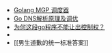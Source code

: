 - [Golang MGP 调度器](https://mp.weixin.qq.com/s?__biz=MzAwNjMxMTgwNw==&mid=2247490447&idx=1&sn=6b9d3acfa7c86a04dab3fc54eedabca7&chksm=9b0e019fac798889170b189d7476ec382b5bc19ebfc9c7ceabe6b4322d3323dc7d2ab4bdd359#rd)
- [Go DNS解析原理及调优](https://tech.meipian.cn/go-dnsjie-xi-yuan-li-ji-diao-you/)
- [为何这段go程序不能让出控制权？](https://www.zhihu.com/question/308020301/answer/587239642)
-
- [[男生道歉的统一标准答案]]